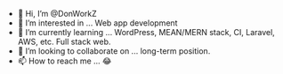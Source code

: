 - 👋 Hi, I’m @DonWorkZ
- 👀 I’m interested in ... Web app development
- 🌱 I’m currently learning ... WordPress, MEAN/MERN stack, CI, Laravel, AWS, etc. Full stack web.
- 💞️ I’m looking to collaborate on ... long-term position.
- 📫 How to reach me ... 😂

<!---
DonWorkZ/DonWorkZ is a ✨ special ✨ repository because its `README.md` (this file) appears on your GitHub profile.
You can click the Preview link to take a look at your changes.
--->
